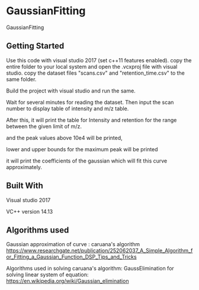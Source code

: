 # GaussianFitting
GaussianFitting

## Getting Started

Use  this code with visual studio 2017 (set c++11 features enabled). copy the entire folder to your local system and open the .vcxproj file with visual studio. copy the dataset files "scans.csv" and "retention_time.csv" to the same folder. 

Build the project with visual studio and run the same.

Wait for several minutes for reading the dataset. Then input the scan number to display table of intensity and m/z table. 

After this, it will print the table for Intensity and retention for the range between the given limit of m/z.

and the peak values above 10e4 will be printed,

lower and upper bounds for the maximum peak will be printed

it will print the coefficients of the gaussian which will fit this curve approximately.

## Built With

Visual studio 2017

VC++ version 14.13

## Algorithms used

Gaussian approximation of curve : caruana's algorithm  https://www.researchgate.net/publication/252062037_A_Simple_Algorithm_for_Fitting_a_Gaussian_Function_DSP_Tips_and_Tricks

Algorithms used in solving caruana's algorithm: GaussElimination for solving linear system of equation: https://en.wikipedia.org/wiki/Gaussian_elimination







